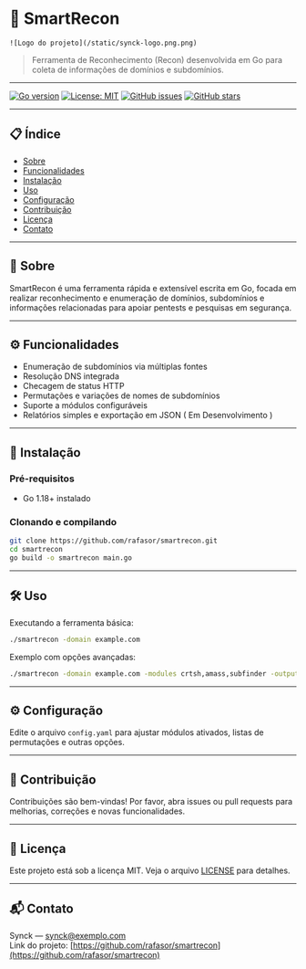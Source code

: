 # 🚀 SmartRecon

```
![Logo do projeto](/static/synck-logo.png.png)

```

> Ferramenta de Reconhecimento (Recon) desenvolvida em Go para coleta de informações de domínios e subdomínios.

---

[![Go version](https://img.shields.io/badge/go-1.18+-00ADD8?logo=go&style=for-the-badge)](https://golang.org)
[![License: MIT](https://img.shields.io/badge/License-MIT-green.svg?style=for-the-badge)](LICENSE)
[![GitHub issues](https://img.shields.io/github/issues/rafasor/smartrecon?style=for-the-badge)](https://github.com/rafasor/smartrecon/issues)
[![GitHub stars](https://img.shields.io/github/stars/rafasor/smartrecon?style=for-the-badge)](https://github.com/rafasor/smartrecon/stargazers)

---

## 📋 Índice

- [Sobre](#-sobre)
- [Funcionalidades](#-funcionalidades)
- [Instalação](#-instalacao)
- [Uso](#-uso)
- [Configuração](#-configuracao)
- [Contribuição](#-contribuicao)
- [Licença](#-licenca)
- [Contato](#-contato)

---

## 🔎 Sobre

SmartRecon é uma ferramenta rápida e extensível escrita em Go, focada em realizar reconhecimento e enumeração de domínios, subdomínios e informações relacionadas para apoiar pentests e pesquisas em segurança.

---

## ⚙️ Funcionalidades

- Enumeração de subdomínios via múltiplas fontes
- Resolução DNS integrada
- Checagem de status HTTP
- Permutações e variações de nomes de subdomínios
- Suporte a módulos configuráveis
- Relatórios simples e exportação em JSON ( Em Desenvolvimento )

---

## 🚀 Instalação

### Pré-requisitos

- Go 1.18+ instalado

### Clonando e compilando

```bash
git clone https://github.com/rafasor/smartrecon.git
cd smartrecon
go build -o smartrecon main.go
```

---

## 🛠 Uso

Executando a ferramenta básica:

```bash
./smartrecon -domain example.com
```

Exemplo com opções avançadas:

```bash
./smartrecon -domain example.com -modules crtsh,amass,subfinder -output results.json
```

---

## ⚙️ Configuração

Edite o arquivo `config.yaml` para ajustar módulos ativados, listas de permutações e outras opções.

---

## 🤝 Contribuição

Contribuições são bem-vindas! Por favor, abra issues ou pull requests para melhorias, correções e novas funcionalidades.

---

## 📄 Licença

Este projeto está sob a licença MIT. Veja o arquivo [LICENSE](LICENSE) para detalhes.

---

## 📬 Contato

Synck — synck@exemplo.com  
Link do projeto: [https://github.com/rafasor/smartrecon](https://github.com/rafasor/smartrecon)
